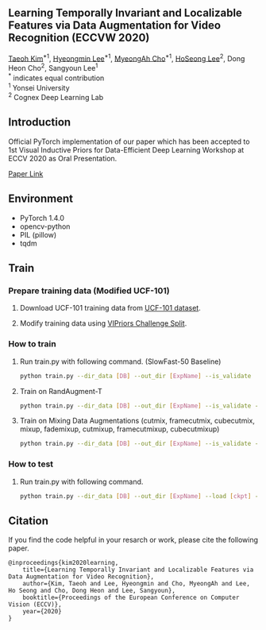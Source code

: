 ## Learning Temporally Invariant and Localizable Features via Data Augmentation for Video Recognition (ECCVW 2020)

[Taeoh Kim](https://taeoh-kim.github.io/)<sup>\*1</sup>, [Hyeongmin Lee](https://hyeongminlee.github.io/)<sup>\*1</sup>, [MyeongAh Cho](https://scholar.google.co.kr/citations?user=HLFojbcAAAAJ&hl=ko)<sup>\*1</sup>, [HoSeong Lee](https://hoya012.github.io/)<sup>2</sup>, Dong Heon Cho<sup>2</sup>, Sangyoun Lee<sup>1</sup><br>
<sup>*</sup> indicates equal contribution<br>
<sup>1</sup> Yonsei University<br>
<sup>2</sup> Cognex Deep Learning Lab<br>

## Introduction

Official PyTorch implementation of our paper which has been accepted to 1st Visual Inductive Priors for Data-Efficient Deep Learning Workshop at ECCV 2020 as Oral Presentation.

[Paper Link](https://arxiv.org/abs/2008.05721)

## Environment
- PyTorch 1.4.0
- opencv-python
- PIL (pillow)
- tqdm

## Train
### Prepare training data (Modified UCF-101)

1. Download UCF-101 training data from [UCF-101 dataset](https://www.crcv.ucf.edu/data/UCF101.php).

2. Modify training data using [VIPriors Challenge Split](https://github.com/VIPriors/vipriors-challenges-toolkit/tree/master/action-recognition/data).

### How to train

1. Run train.py with following command. (SlowFast-50 Baseline)
    ```bash
    python train.py --dir_data [DB] --out_dir [ExpName] --is_validate
    ```

2. Train on RandAugment-T
    ```bash
    python train.py --dir_data [DB] --out_dir [ExpName] --is_validate --rand_augmentation --aug_mode randaug --randaug_n [N] --randaug_m [M]
    ```

3. Train on Mixing Data Augmentations (cutmix, framecutmix, cubecutmix, mixup, fademixup, cutmixup, framecutmixup, cubecutmixup)
    ```bash
    python train.py --dir_data [DB] --out_dir [ExpName] --is_validate --mix_type [Mix_type]
    ```


### How to test

1. Run train.py with following command.
    ```bash
    python train.py --dir_data [DB] --out_dir [ExpName] --load [ckpt] --test_only --is_validate
    ```

## Citation
If you find the code helpful in your resarch or work, please cite the following paper.
```
@inproceedings{kim2020learning,
    title={Learning Temporally Invariant and Localizable Features via Data Augmentation for Video Recognition},
    author={Kim, Taeoh and Lee, Hyeongmin and Cho, MyeongAh and Lee, Ho Seong and Cho, Dong Heon and Lee, Sangyoun},
    booktitle={Proceedings of the European Conference on Computer Vision (ECCV)},
    year={2020}
}
```
